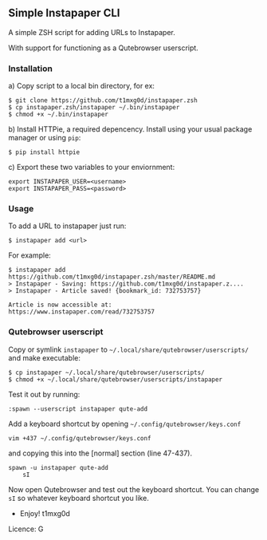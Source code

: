 Simple Instapaper CLI
---

A simple ZSH script for adding URLs to Instapaper.

With support for functioning as a Qutebrowser userscript.

### Installation

a) Copy script to a local bin directory, for ex:

    $ git clone https://github.com/t1mxg0d/instapaper.zsh
    $ cp instapaper.zsh/instapaper ~/.bin/instapaper
    $ chmod +x ~/.bin/instapaper

b) Install HTTPie, a required depencency. Install using your usual package
manager or using `pip`:

    $ pip install httpie

c) Export these two variables to your enviornment:

    export INSTAPAPER_USER=<username>
    export INSTAPAPER_PASS=<password>

### Usage

To add a URL to instapaper just run:

    $ instapaper add <url>

For example:

    $ instapaper add https://github.com/t1mxg0d/instapaper.zsh/master/README.md
    > Instapaper - Saving: https://github.com/t1mxg0d/instapaper.z....
    > Instapaper - Article saved! {bookmark_id: 732753757}

    Article is now accessible at: https://www.instapaper.com/read/732753757

### Qutebrowser userscript

Copy or symlink `instapaper` to `~/.local/share/qutebrowser/userscripts/` and make executable:

    $ cp instapaper ~/.local/share/qutebrowser/userscripts/
    $ chmod +x ~/.local/share/qutebrowser/userscripts/instapaper

Test it out by running:

    :spawn --userscript instapaper qute-add

Add a keyboard shortcut by opening `~/.config/qutebrowser/keys.conf`

    vim +437 ~/.config/qutebrowser/keys.conf

and copying this into the [normal] section (line 47-437).

    spawn -u instapaper qute-add
        sI

Now open Qutebrowser and test out the keyboard shortcut. You can change `sI` so whatever keyboard shortcut you like.


- Enjoy!
t1mxg0d

Licence: G
